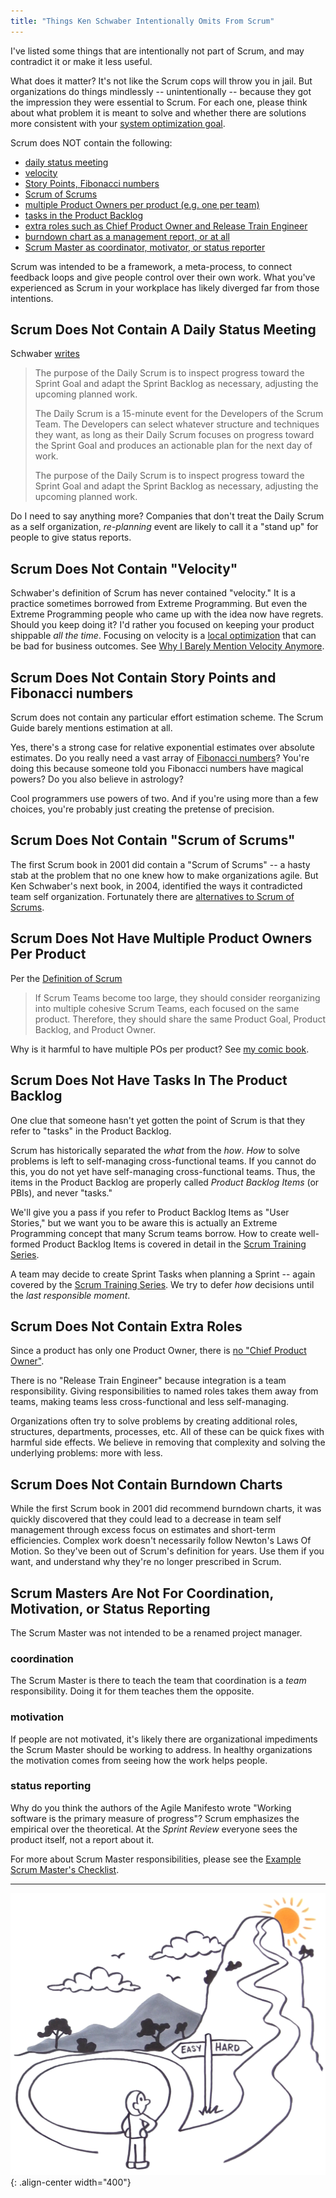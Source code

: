 ```yaml
---
title: "Things Ken Schwaber Intentionally Omits From Scrum"
---
```

I've listed some things that are intentionally not part of Scrum, and may contradict it or make it less useful.  

What does it matter?  It's not like the Scrum cops will throw you in jail.  But organizations do things mindlessly -- unintentionally -- because they got the impression they were essential to Scrum.  For each one, please think about what problem it is meant to solve and whether there are solutions more consistent with your [system optimization goal](/you-wont-change-your-organization-without-an-optimization-goal/).

Scrum does NOT contain the following:
* [daily status meeting](#scrum-does-not-contain-a-daily-status-meeting)  
* [velocity](#scrum-does-not-contain-velocity)
* [Story Points, Fibonacci numbers](#scrum-does-not-contain-story-points-and-fibonacci-numbers)
* [Scrum of Scrums](#scrum-does-not-contain-scrum-of-scrums)
* [multiple Product Owners per product (e.g. one per team)](#scrum-does-not-have-multiple-product-owners-per-product)
* [tasks in the Product Backlog](#scrum-does-not-have-tasks-in-the-product-backlog)
* [extra roles such as Chief Product Owner and Release Train Engineer](#scrum-does-not-contain-extra-roles)
* [burndown chart as a management report, or at all](#scrum-does-not-contain-burndown-charts)
* [Scrum Master as coordinator, motivator, or status reporter](#scrum-masters-are-not-for-coordination-motivation-or-status-reporting)

Scrum was intended to be a framework, a meta-process, to connect feedback loops and give people control over their own work.  What you've experienced as Scrum in your workplace has likely diverged far from those intentions.

## Scrum Does Not Contain A Daily Status Meeting

Schwaber [writes](/https://scrumguides.org/scrum-guide.html#daily-scrum)

> The purpose of the Daily Scrum is to inspect progress toward the Sprint Goal and adapt the Sprint Backlog as necessary, adjusting the upcoming planned work.
> 
> The Daily Scrum is a 15-minute event for the Developers of the Scrum Team. The Developers can select whatever structure and techniques they want, as long as their Daily Scrum focuses on progress toward the Sprint Goal and produces an actionable plan for the next day of work.
> 
> The purpose of the Daily Scrum is to inspect progress toward the Sprint Goal and adapt the Sprint Backlog as necessary, adjusting the upcoming planned work.

Do I need to say anything more?  Companies that don't treat the Daily Scrum as a self organization, *re-planning* event are likely to call it a "stand up" for people to give status reports.

## Scrum Does Not Contain "Velocity"

Schwaber's definition of Scrum has never contained "velocity."  It is a practice sometimes borrowed from Extreme Programming.  But even the Extreme Programming people who came up with the idea now have regrets.  Should you keep doing it?  I'd rather you focused on keeping your product shippable *all the time*.  Focusing on velocity is a [local optimization](/local-optimization-bias) that can be bad for business outcomes.  See [Why I Barely Mention Velocity Anymore](/why-i-barely-mention-velocity-anymore).

## Scrum Does Not Contain Story Points and Fibonacci numbers

Scrum does not contain any particular effort estimation scheme.  The Scrum Guide barely mentions estimation at all.

Yes, there's a strong case for relative exponential estimates over absolute estimates.  Do you really need a vast array of [Fibonacci numbers](/cult-of-fibonacci)?  You're doing this because someone told you Fibonacci numbers have magical powers?  Do you also believe in astrology?

Cool programmers use powers of two.  And if you're using more than a few choices, you're probably just creating the pretense of precision.

## Scrum Does Not Contain "Scrum of Scrums"

The first Scrum book in 2001 did contain a "Scrum of Scrums" -- a hasty stab at the problem that no one knew how to make organizations agile.  But Ken Schwaber's next book, in 2004, identified the ways it contradicted team self organization.  Fortunately there are [alternatives to Scrum of Scrums](/seven-alternatives-to-scrum-of-scrums).

## Scrum Does Not Have Multiple Product Owners Per Product

Per the [Definition of Scrum](/https://scrumguides.org/scrum-guide.html#scrum-team)

> If Scrum Teams become too large, they should consider reorganizing into multiple cohesive Scrum Teams, each focused on the same product. Therefore, they should share the same Product Goal, Product Backlog, and Product Owner.

Why is it harmful to have multiple POs per product?  See [my comic book](/Why-Scrum-Isnt-Making-Your-Company-Very-Agile/).

## Scrum Does Not Have Tasks In The Product Backlog

One clue that someone hasn't yet gotten the point of Scrum is that they refer to "tasks" in the Product Backlog.  

Scrum has historically separated the *what* from the *how*.  *How* to solve problems is left to self-managing cross-functional teams.  If you cannot do this, you do not yet have self-managing cross-functional teams.  Thus, the items in the Product Backlog are properly called *Product Backlog Items* (or PBIs), and never "tasks."  

We'll give you a pass if you refer to Product Backlog Items as "User Stories," but we want you to be aware this is actually an Extreme Programming concept that many Scrum teams borrow.  How to create well-formed Product Backlog Items is covered in detail in the [Scrum Training Series](https://scrumtrainingseries.com/BacklogRefinementMeeting/).

A team may decide to create Sprint Tasks when planning a Sprint -- again covered by the [Scrum Training Series](https://scrumtrainingseries.com/SprintPlanningMeeting/).  We try to defer *how* decisions until the *last responsible moment*.

## Scrum Does Not Contain Extra Roles

Since a product has only one Product Owner, there is [no "Chief Product Owner"](/Why-Scrum-Isnt-Making-Your-Company-Very-Agile/).

There is no "Release Train Engineer" because integration is a team responsibility.  Giving responsibilities to named roles takes them away from teams, making teams less cross-functional and less self-managing.

Organizations often try to solve problems by creating additional roles, structures, departments, processes, etc.  All of these can be quick fixes with harmful side effects.  We believe in removing that complexity and solving the underlying problems: more with less.

## Scrum Does Not Contain Burndown Charts

While the first Scrum book in 2001 did recommend burndown charts, it was quickly discovered that they could lead to a decrease in team self management through excess focus on estimates and short-term efficiencies.  Complex work doesn't necessarily follow Newton's Laws Of Motion.  So they've been out of Scrum's definition for years.  Use them if you want, and understand why they're no longer prescribed in Scrum.

## Scrum Masters Are Not For Coordination, Motivation, or Status Reporting

The Scrum Master was not intended to be a renamed project manager.

### coordination
The Scrum Master is there to teach the team that coordination is a *team* responsibility.  Doing it for them teaches them the opposite.

### motivation
If people are not motivated, it's likely there are organizational impediments the Scrum Master should be working to address.  In healthy organizations the motivation comes from seeing how the work helps people.

### status reporting
Why do you think the authors of the Agile Manifesto wrote "Working software is the primary measure of progress"?  Scrum emphasizes the empirical over the theoretical.  At the *Sprint Review* everyone sees the product itself, not a report about it.

For more about Scrum Master responsibilities, please see the [Example Scrum Master's Checklist](https://scrummasterchecklist.org).



----

![LeSS is hard](../images/less-is-hard.png){: .align-center width="400"}